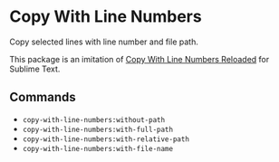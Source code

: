 # Copy With Line Numbers

Copy selected lines with line number and file path.

This package is an imitation of [Copy With Line Numbers Reloaded](https://packagecontrol.io/packages/CopyWithLineNumbersReloaded) for Sublime Text.

## Commands

- `copy-with-line-numbers:without-path`
- `copy-with-line-numbers:with-full-path`
- `copy-with-line-numbers:with-relative-path`
- `copy-with-line-numbers:with-file-name`
